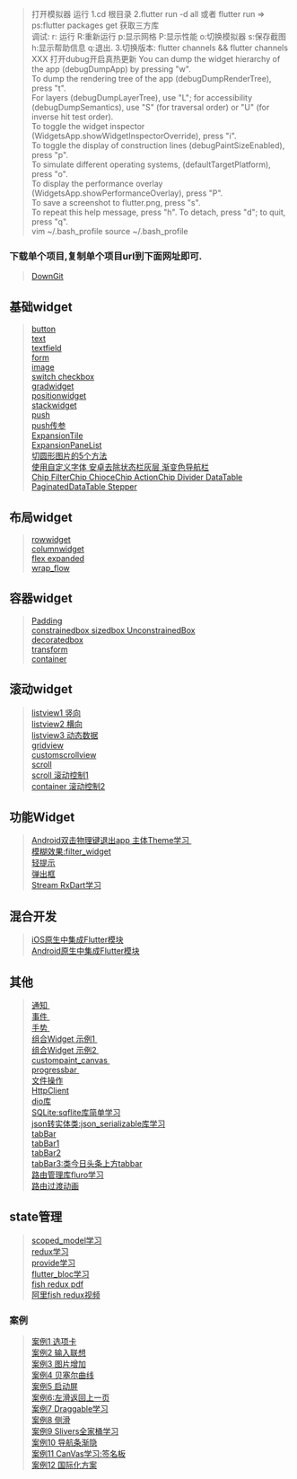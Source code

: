 >  打开模拟器  运行  1.cd 根目录  2.flutter run -d all 或者 flutter run  => ps:flutter packages get 获取三方库 <br/>
> 调试: r: 运行 R:重新运行 p:显示网格 P:显示性能 o:切换模拟器 s:保存截图  h:显示帮助信息 q:退出. 3.切换版本: flutter channels  && flutter channels XXX 打开dubug开启真热更新 You can dump the widget hierarchy of the app (debugDumpApp) by pressing "w". <br/>
> To dump the rendering tree of the app (debugDumpRenderTree), press "t". <br/>
> For layers (debugDumpLayerTree), use "L"; for accessibility  <br/>
> (debugDumpSemantics), use "S" (for traversal order) or "U" (for inverse hit test order).  <br/>
> To toggle the widget inspector (WidgetsApp.showWidgetInspectorOverride), press "i".  <br/>
> To toggle the display of construction lines (debugPaintSizeEnabled), press "p".  <br/>
> To simulate different operating systems, (defaultTargetPlatform), press "o".  <br/>
> To display the performance overlay (WidgetsApp.showPerformanceOverlay), press "P".  <br/>
> To save a screenshot to flutter.png, press "s".  <br/>
> To repeat this help message, press "h". To detach, press "d"; to quit, press "q".  <br/>
> vim ~/.bash_profile
> source ~/.bash_profile

### 下载单个项目,复制单个项目url到下面网址即可.
> [ DownGit ]( https://minhaskamal.github.io/DownGit/#/home )   <br/>

## 基础widget
> [ button ]( https://github.com/pheromone/Flutter_learn_demo/tree/master/%E5%9F%BA%E7%A1%80Widget/button_demo )   <br/>
> [ text ]( https://github.com/pheromone/Flutter_learn_demo/tree/master/%E5%9F%BA%E7%A1%80Widget/button_demo )   <br/>
> [ textfield ]( https://github.com/pheromone/Flutter_learn_demo/tree/master/%E5%9F%BA%E7%A1%80Widget/textfield_demo  )   <br/>
> [ form ]( https://github.com/pheromone/Flutter_learn_demo/tree/master/%E5%9F%BA%E7%A1%80Widget/form_demo  )   <br/>
> [ image ]( https://github.com/pheromone/Flutter_learn_demo/tree/master/%E5%9F%BA%E7%A1%80Widget/image_demo  )   <br/>
> [ switch checkbox ]( https://github.com/pheromone/Flutter_learn_demo/tree/master/%E5%9F%BA%E7%A1%80Widget/switch_checkbox_demo )<br/>
> [ gradwidget ]( https://github.com/pheromone/Flutter_learn_demo/tree/master/%E5%9F%BA%E7%A1%80Widget/switch_checkbox_demo )<br/>
> [ positionwidget ]( https://github.com/pheromone/Flutter_learn_demo/tree/master/%E5%9F%BA%E7%A1%80Widget/positionwidget )<br/>
> [ stackwidget ]( https://github.com/pheromone/Flutter_learn_demo/tree/master/%E5%9F%BA%E7%A1%80Widget/stackwidget )<br/>
> [ push ]( https://github.com/pheromone/Flutter_learn_demo/tree/master/%E5%9F%BA%E7%A1%80Widget/push_demo )<br/>
> [ push传参 ]( https://github.com/pheromone/Flutter_learn_demo/tree/master/%E5%9F%BA%E7%A1%80Widget/push_param_demo )<br/>
> [ ExpansionTile ]( https://github.com/pheromone/Flutter_learn_demo/tree/master/%E5%9F%BA%E7%A1%80Widget/expansion_tile )<br/>
> [ ExpansionPaneList ]( https://github.com/pheromone/Flutter_learn_demo/tree/master/%E5%9F%BA%E7%A1%80Widget/expansionpanelist )<br/>
>  [ 切圆形图片的5个方法 ]( https://github.com/pheromone/Flutter_learn_demo/tree/master/%E5%9F%BA%E7%A1%80Widget/border_radius_demo )    
>  [ 使用自定义字体 安卓去除状态栏灰层 渐变色导航栏 ]( https://github.com/pheromone/Flutter_learn_demo/tree/master/%E5%9F%BA%E7%A1%80Widget/custom_font_demo )    
> [ Chip FilterChip ChioceChip ActionChip  Divider  DataTable
PaginatedDataTable Stepper ]( https://github.com/pheromone/Flutter_learn_demo/tree/master/%E5%9F%BA%E7%A1%80Widget/mdc_demo )<br/>



## 布局widget  
> [ rowwidget ]( https://github.com/pheromone/Flutter_learn_demo/tree/master/%E5%B8%83%E5%B1%80Widget/rowwidget_demo )<br/>
> [ columnwidget ]( https://github.com/pheromone/Flutter_learn_demo/tree/master/%E5%B8%83%E5%B1%80Widget/columnwidget_demo )<br/>
> [ flex expanded ]( https://github.com/pheromone/Flutter_learn_demo/tree/master/%E5%B8%83%E5%B1%80Widget/flex_expanded_demo )<br/>
> [ wrap_flow ]( https://github.com/pheromone/Flutter_learn_demo/tree/master/%E5%B8%83%E5%B1%80Widget/wrap_flow )<br/>

## 容器widget
> [ Padding ]( https://github.com/pheromone/Flutter_learn_demo/tree/master/%E5%AE%B9%E5%99%A8%E7%B1%BBWidget/padding_demo )<br/>
> [ constrainedbox sizedbox UnconstrainedBox ]( https://github.com/pheromone/Flutter_learn_demo/tree/master/%E5%AE%B9%E5%99%A8%E7%B1%BBWidget/constrainedbox_sizedbox_demo )<br/>
> [ decoratedbox ]( https://github.com/pheromone/Flutter_learn_demo/tree/master/%E5%AE%B9%E5%99%A8%E7%B1%BBWidget/decoratedbox_demo )<br/>
> [ transform ]( https://github.com/pheromone/Flutter_learn_demo/tree/master/%E5%AE%B9%E5%99%A8%E7%B1%BBWidget/transform_demo )<br/>
> [ container ]( https://github.com/pheromone/Flutter_learn_demo/tree/master/%E5%AE%B9%E5%99%A8%E7%B1%BBWidget/container )<br/>

## 滚动widget
> [ listview1 竖向 ]( https://github.com/pheromone/Flutter_learn_demo/tree/master/%E6%BB%9A%E5%8A%A8%E7%B1%BBWidget/listview_demo )<br/>
> [ listview2 横向]( https://github.com/pheromone/Flutter_learn_demo/tree/master/%E6%BB%9A%E5%8A%A8%E7%B1%BBWidget/listview_demo2 )<br/>
> [ listview3 动态数据]( https://github.com/pheromone/Flutter_learn_demo/tree/master/%E6%BB%9A%E5%8A%A8%E7%B1%BBWidget/listview_demo3 )<br/>
> [ gridview ]( https://github.com/pheromone/Flutter_learn_demo/tree/master/%E6%BB%9A%E5%8A%A8%E7%B1%BBWidget/gridview_demo )<br/>
> [ customscrollview ]( https://github.com/pheromone/Flutter_learn_demo/tree/master/%E6%BB%9A%E5%8A%A8%E7%B1%BBWidget/customscrollview_demo )<br/>
> [ scroll ]( https://github.com/pheromone/Flutter_learn_demo/tree/master/%E6%BB%9A%E5%8A%A8%E7%B1%BBWidget/scroll_widget )<br/>
> [ scroll 滚动控制1 ]( https://github.com/pheromone/Flutter_learn_demo/tree/master/%E6%BB%9A%E5%8A%A8%E7%B1%BBWidget/scrollcontroller_demo )<br/>
> [ container 滚动控制2 ]( https://github.com/pheromone/Flutter_learn_demo/tree/master/%E6%BB%9A%E5%8A%A8%E7%B1%BBWidget/scrollcontroller_demo1 )<br/>

## 功能Widget
>   [ Android双击物理键退出app 主体Theme学习 ]( https://github.com/pheromone/Flutter_learn_demo/blob/master/%E5%8A%9F%E8%83%BD%E7%B1%BBWidget/functional_module/lib/main.dart )    <br/>
> [ 模糊效果:filter_widget ]( https://github.com/pheromone/Flutter_learn_demo/tree/master/%E5%8A%9F%E8%83%BD%E7%B1%BBWidget/filter_widget )<br/>
> [ 轻提示 ]( https://github.com/pheromone/Flutter_learn_demo/tree/master/%E5%8A%9F%E8%83%BD%E7%B1%BBWidget/tool_tips )<br/>
> [ 弹出框 ]( https://github.com/pheromone/Flutter_learn_demo/tree/master/%E5%8A%9F%E8%83%BD%E7%B1%BBWidget/alert_demo
 )<br/>
 > [ Stream RxDart学习 ](  https://github.com/pheromone/Flutter_learn_demo/tree/master/%E5%8A%9F%E8%83%BD%E7%B1%BBWidget/stream_demo )<br/>

## 混合开发
 > [ iOS原生中集成Flutter模块 ]( https://pheromone.github.io/2019/05/29/%E7%A7%BB%E5%8A%A8%E7%AB%AF%E5%AD%A6%E4%B9%A0/Flutter~iOS%E5%8E%9F%E7%94%9F%E5%B7%A5%E7%A8%8B%E4%B8%AD%E6%B7%BB%E5%8A%A0Flutter%E6%A8%A1%E5%9D%97/ )<br/>
  > [ Android原生中集成Flutter模块 ]( https://pheromone.github.io/2019/05/31/%E7%A7%BB%E5%8A%A8%E7%AB%AF%E5%AD%A6%E4%B9%A0/Flutter~Android%E5%8E%9F%E7%94%9F%E5%B7%A5%E7%A8%8B%E4%B8%AD%E6%B7%BB%E5%8A%A0Flutter%E6%A8%A1%E5%9D%97/ )<br/>
 

## 其他
>  [通知 ]( https://github.com/pheromone/Flutter_learn_demo/blob/master/%E5%85%B6%E4%BB%96/%E4%BA%8B%E4%BB%B6%E4%B8%8E%E9%80%9A%E7%9F%A5/notification/lib/main.dart )    <br/>
>  [ 事件 ]( https://github.com/pheromone/Flutter_learn_demo/blob/master/%E5%85%B6%E4%BB%96/%E4%BA%8B%E4%BB%B6%E4%B8%8E%E9%80%9A%E7%9F%A5/pointer/lib/main.dart )    <br/>
>  [ 手势 ]( https://github.com/pheromone/Flutter_learn_demo/blob/master/%E5%85%B6%E4%BB%96/%E6%89%8B%E5%8A%BF/destruedetector/lib/main.dart )    <br/>
>  [ 组合Widget 示例1 ]( https://github.com/pheromone/Flutter_learn_demo/tree/master/%E5%85%B6%E4%BB%96/%E8%87%AA%E5%AE%9A%E4%B9%89Widget/%E7%BB%84%E5%90%88Widget/composite_widget )    <br/>
>  [ 组合Widget 示例2 ]( https://github.com/pheromone/Flutter_learn_demo/tree/master/%E5%85%B6%E4%BB%96/%E8%87%AA%E5%AE%9A%E4%B9%89Widget/%E7%BB%84%E5%90%88Widget/turnbox )    <br/> 
>  [ custompaint_canvas ]( https://github.com/pheromone/Flutter_learn_demo/tree/master/%E5%85%B6%E4%BB%96/%E8%87%AA%E5%AE%9A%E4%B9%89Widget/CustomPaint%E4%B8%8ECanvas/custompaint_canvas )    <br/> 
>  [ progressbar ]( https://github.com/pheromone/Flutter_learn_demo/tree/master/%E5%85%B6%E4%BB%96/%E8%87%AA%E5%AE%9A%E4%B9%89Widget/CustomPaint%E4%B8%8ECanvas/progressbar )    <br/> 
>  [ 文件操作 ]( https://github.com/pheromone/Flutter_learn_demo/blob/master/%E5%85%B6%E4%BB%96/%E6%96%87%E4%BB%B6%E6%93%8D%E4%BD%9C%E4%B8%8E%E8%AF%BB%E5%86%99%E8%AF%B7%E6%B1%82/%E6%96%87%E4%BB%B6%E6%93%8D%E4%BD%9C/file_operations/lib/main.dart )    <br/>
>  [ HttpClient ]( https://github.com/pheromone/Flutter_learn_demo/blob/master/%E5%85%B6%E4%BB%96/%E6%96%87%E4%BB%B6%E6%93%8D%E4%BD%9C%E4%B8%8E%E7%BD%91%E7%BB%9C%E8%AF%B7%E6%B1%82/%E7%BD%91%E7%BB%9C%E8%AF%B7%E6%B1%82/HttpClient/httpclient_demo/lib/main.dart )    <br/>
>  [ dio库 ]( https://github.com/pheromone/Flutter_learn_demo/blob/master/%E5%85%B6%E4%BB%96/%E6%96%87%E4%BB%B6%E6%93%8D%E4%BD%9C%E4%B8%8E%E7%BD%91%E7%BB%9C%E8%AF%B7%E6%B1%82/%E7%BD%91%E7%BB%9C%E8%AF%B7%E6%B1%82/DioPackage/dio_package_demo/lib/main.dart )    <br/>
>  [ SQLite:sqflite库简单学习 ]( https://pheromone.github.io/2019/03/04/%E7%A7%BB%E5%8A%A8%E7%AB%AF%E5%AD%A6%E4%B9%A0/Flutter%E4%B8%AD%E7%9A%84sqflite%E5%BA%93%E5%AD%A6%E4%B9%A0/ )    <br/>
>  [ json转实体类:json_serializable库学习 ]( https://pheromone.github.io/2019/03/06/%E7%A7%BB%E5%8A%A8%E7%AB%AF%E5%AD%A6%E4%B9%A0/Flutter~json_serializable%E5%BA%93%E5%AD%A6%E4%B9%A0/ )    <br/>
> [ tabBar ]( https://github.com/pheromone/Flutter_learn_demo/tree/master/%E5%85%B6%E4%BB%96/TabBar/tabbar_demo )<br/>
> [ tabBar1 ]( https://github.com/pheromone/Flutter_learn_demo/tree/master/%E5%85%B6%E4%BB%96/TabBar/tabbar_demo1 )<br/>
> [ tabBar2 ]( https://github.com/pheromone/Flutter_learn_demo/tree/master/%E5%85%B6%E4%BB%96/TabBar/tabbar_demo2 )<br/>
> [ tabBar3:类今日头条上方tabbar ]( https://github.com/pheromone/Flutter_learn_demo/tree/master/%E5%85%B6%E4%BB%96/TabBar/top_tabbars_demo )<br/>
> [ 路由管理库fluro学习 ]( https://pheromone.github.io/2019/03/30/%E7%A7%BB%E5%8A%A8%E7%AB%AF%E5%AD%A6%E4%B9%A0/Flutter%E8%B7%AF%E7%94%B1%E7%AE%A1%E7%90%86%E5%BA%93fluro%E5%AD%A6%E4%B9%A0/ ) <br/>
> [ 路由过渡动画 ]( https://github.com/pheromone/Flutter_learn_demo/tree/master/%E5%85%B6%E4%BB%96/push%E5%8A%A8%E7%94%BB/push_animation_demo )<br/>

## state管理
> [ scoped_model学习 ]( https://pheromone.github.io/2019/02/16/%E7%A7%BB%E5%8A%A8%E7%AB%AF%E5%AD%A6%E4%B9%A0/Flutter~scoped_model%E5%AD%A6%E4%B9%A0/ ) <br/> 
> [ redux学习 ](https://pheromone.github.io/2019/02/17/%E7%A7%BB%E5%8A%A8%E7%AB%AF%E5%AD%A6%E4%B9%A0/Flutter~redux%E5%AD%A6%E4%B9%A0/ ) <br/>
> [ provide学习 ](https://pheromone.github.io/2019/03/03/%E7%A7%BB%E5%8A%A8%E7%AB%AF%E5%AD%A6%E4%B9%A0/Flutter~provide%E5%AD%A6%E4%B9%A0/ ) <br/>
> [ flutter_bloc学习 ]( https://pheromone.github.io/2019/03/07/%E7%A7%BB%E5%8A%A8%E7%AB%AF%E5%AD%A6%E4%B9%A0/Flutter~flutter_bloc%E5%BA%93%E5%AD%A6%E4%B9%A0/ ) <br/>
> [ fish redux pdf ](https://github.com/pheromone/Flutter_learn_demo/blob/master/%E5%85%B6%E4%BB%96/state%E7%AE%A1%E7%90%86/Flutter%E5%BA%94%E7%94%A8%E6%A1%86%E6%9E%B6Fish%20Redux.pdf)  <br/>
> [ 阿里fish redux视频 ](https://alivideolive.taobao.com/h5/liveDetail/ff36146a-b106-48f0-8cff-246fa0b62d50) <br/>

### 案例
> [ 案例1 选项卡 ](https://github.com/pheromone/Flutter_learn_demo/tree/master/%E5%85%B6%E4%BB%96/%E6%A1%88%E4%BE%8B/case1) <br/>
> [ 案例2 输入联想](https://github.com/pheromone/Flutter_learn_demo/tree/master/%E5%85%B6%E4%BB%96/%E6%A1%88%E4%BE%8B/case2) <br/>
> [ 案例3 图片增加](https://github.com/pheromone/Flutter_learn_demo/tree/master/%E5%85%B6%E4%BB%96/%E6%A1%88%E4%BE%8B/case3) <br/>
> [ 案例4 贝塞尔曲线 ](https://github.com/pheromone/Flutter_learn_demo/blob/master/%E5%85%B6%E4%BB%96/%E6%A1%88%E4%BE%8B/case4) <br/>
> [ 案例5 启动屏 ](https://github.com/pheromone/Flutter_learn_demo/tree/master/%E5%85%B6%E4%BB%96/%E6%A1%88%E4%BE%8B/case5) <br/>
> [ 案例6:左滑返回上一页 ]( https://github.com/pheromone/Flutter_learn_demo/blob/master/%E5%85%B6%E4%BB%96/%E6%A1%88%E4%BE%8B/case6/lib/right_back_demo.dart )    <br/>
> [ 案例7 Draggable学习](https://github.com/pheromone/Flutter_learn_demo/tree/master/%E5%85%B6%E4%BB%96/%E6%A1%88%E4%BE%8B/case7) <br/>
> [ 案例8 侧滑](https://github.com/pheromone/Flutter_learn_demo/tree/master/%E5%85%B6%E4%BB%96/%E6%A1%88%E4%BE%8B/case8) <br/>
> [ 案例9 Slivers全家桶学习](https://github.com/pheromone/Flutter_learn_demo/tree/master/%E5%85%B6%E4%BB%96/%E6%A1%88%E4%BE%8B/case9) <br/>
> [ 案例10 导航条渐隐](https://github.com/pheromone/Flutter_learn_demo/tree/master/%E5%85%B6%E4%BB%96/%E6%A1%88%E4%BE%8B/opacity_nav) <br/>
> [ 案例11 CanVas学习:签名板]( https://github.com/pheromone/Flutter_learn_demo/tree/master/%E5%85%B6%E4%BB%96/%E6%A1%88%E4%BE%8B/canvas_demo ) <br/>
> [ 案例12 国际化方案]( https://pheromone.github.io/2019/06/11/%E7%A7%BB%E5%8A%A8%E7%AB%AF%E5%AD%A6%E4%B9%A0/Flutter~%E5%9B%BD%E9%99%85%E5%8C%96%E6%95%99%E7%A8%8B%E6%96%B9%E6%A1%88/ ) <br/>




